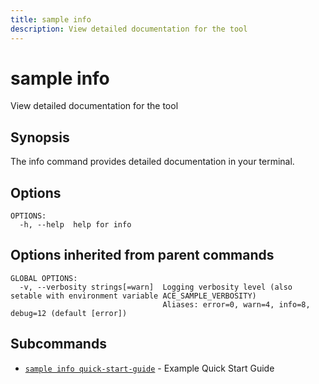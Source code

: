 ```yaml
---
title: sample info
description: View detailed documentation for the tool
---
```


<!--
This documentation is auto generated by a script.
Please do not edit this file directly.
-->

<!-- markdownlint-disable-next-line single-title -->
# sample info

View detailed documentation for the tool

## Synopsis

The info command provides detailed documentation in your terminal.

## Options

```plaintext
OPTIONS:
  -h, --help  help for info
```

## Options inherited from parent commands

```plaintext
GLOBAL OPTIONS:
  -v, --verbosity strings[=warn]  Logging verbosity level (also setable with environment variable ACE_SAMPLE_VERBOSITY)
                                  Aliases: error=0, warn=4, info=8, debug=12 (default [error])
```

## Subcommands

- [`sample info quick-start-guide`](quick-start-guide.md) - Example Quick Start Guide
